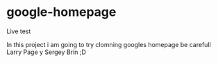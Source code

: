 # google-homepage
Live test

In this project i am going to try clomning googles homepage be carefull Larry Page y Sergey Brin ;D
